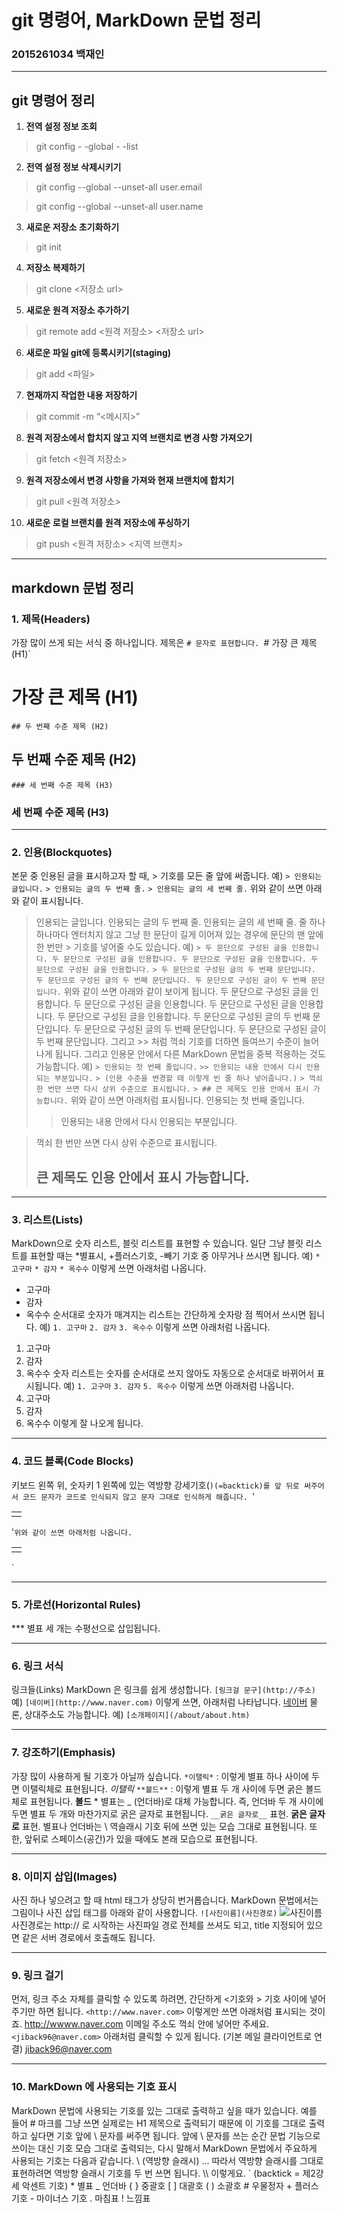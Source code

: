 # git 명령어, MarkDown 문법 정리
### 2015261034 백재인
***
## git 명령어 정리
1. **전역 설정 정보 조회**
> git config - -global - -list
2. **전역 설정 정보 삭제시키기**
> git config --global --unset-all user.email

> git config --global --unset-all user.name
3. **새로운 저장소 초기화하기**
> git init
4. **저장소 복제하기**
> git clone <저장소 url>
5. **새로운 원격 저장소 추가하기**
> git remote add <원격 저장소> <저장소 url>
6. **새로운 파일 git에 등록시키기(staging)**
> git add <파일>
7. **현재까지 작업한 내용 저장하기**
> git commit -m “<메시지>”
8. **원격 저장소에서 합치지 않고 지역 브랜치로 변경 사항 가져오기**
> git fetch <원격 저장소>
9. **원격 저장소에서 변경 사항을 가져와 현재 브랜치에 합치기**
> git pull <원격 저장소>
10. **새로운 로컬 브랜치를 원격 저장소에 푸싱하기**
> git push <원격 저장소> <지역 브랜치>
***
## markdown 문법 정리
### 1. **제목(Headers)**
가장 많이 쓰게 되는 서식 중 하나입니다. 제목은 `# 문자로 표현합니다.
`# 가장 큰 제목 (H1)`
# 가장 큰 제목 (H1)
`## 두 번째 수준 제목 (H2)`
## 두 번째 수준 제목 (H2)
`### 세 번째 수준 제목 (H3)`
### 세 번째 수준 제목 (H3)
***
### 2. **인용(Blockquotes)**
본문 중 인용된 글을 표시하고자 할 때, > 기호를 모든 줄 앞에 써줍니다.
예)
`> 인용되는 글입니다.`
`> 인용되는 글의 두 번째 줄.`
`> 인용되는 글의 세 번째 줄.`
위와 같이 쓰면 아래와 같이 표시됩니다.
> 인용되는 글입니다.
> 인용되는 글의 두 번째 줄.
> 인용되는 글의 세 번째 줄.
줄 하나하나마다 엔터치지 않고 그냥 한 문단이 길게 이어져 있는 경우에 문단의 맨 앞에 한 번만 > 기호를 넣어줄 수도 있습니다.
예)
`> 두 문단으로 구성된 글을 인용합니다. 두 문단으로 구성된 글을 인용합니다. 두 문단으로 구성된 글을 인용합니다. 두 문단으로 구성된 글을 인용합니다.`
`> 두 문단으로 구성된 글의 두 번째 문단입니다. 두 문단으로 구성된 글의 두 번째 문단입니다. 두 문단으로 구성된 글이 두 번째 문단입니다.`
위와 같이 쓰면 아래와 같이 보이게 됩니다.
> 두 문단으로 구성된 글을 인용합니다. 두 문단으로 구성된 글을 인용합니다. 두 문단으로 구성된 글을 인용합니다. 두 문단으로 구성된 글을 인용합니다.
> 두 문단으로 구성된 글의 두 번째 문단입니다. 두 문단으로 구성된 글의 두 번째 문단입니다. 두 문단으로 구성된 글이 두 번째 문단입니다.
그리고 >> 처럼 꺽쇠 기호를 더하면 들여쓰기 수준이 늘어나게 됩니다. 그리고 인용문 안에서 다른 MarkDown 문법을 중복 적용하는 것도 가능합니다.
예)
`> 인용되는 첫 번째 줄입니다.`
`>> 인용되는 내용 안에서 다시 인용되는 부분입니다.`
`> (인용 수준을 변경할 때 이렇게 빈 줄 하나 넣어줍니다.)`
`> 꺽쇠 한 번만 쓰면 다시 상위 수준으로 표시됩니다.`
`> ## 큰 제목도 인용 안에서 표시 가능합니다.`
위와 같이 쓰면 아래처럼 표시됩니다.
> 인용되는 첫 번째 줄입니다.
>> 인용되는 내용 안에서 다시 인용되는 부분입니다.

> 꺽쇠 한 번만 쓰면 다시 상위 수준으로 표시됩니다.
> ## 큰 제목도 인용 안에서 표시 가능합니다.
***
### 3. **리스트(Lists)**
MarkDown으로 숫자 리스트, 블릿 리스트를 표현할 수 있습니다.
일단 그냥 블릿 리스트를 표현할 때는 *별표시, +플러스기호, -빼기 기호 중 아무거나 쓰시면 됩니다.
예)
`* 고구마`
`* 감자`
`* 옥수수`
이렇게 쓰면 아래처럼 나옵니다.
* 고구마
* 감자
* 옥수수
순서대로 숫자가 매겨지는 리스트는 간단하게 숫자랑 점 찍어서 쓰시면 됩니다.
예)
`1. 고구마`
`2. 감자`
`3. 옥수수`
이렇게 쓰면 아래처럼 나옵니다.
1. 고구마
2. 감자
3. 옥수수
숫자 리스트는 숫자를 순서대로 쓰지 않아도 자동으로 순서대로 바뀌어서 표시됩니다.
예)
`1. 고구마`
`3. 감자`
`5. 옥수수`
이렇게 쓰면 아래처럼 나옵니다.
1. 고구마
3. 감자
5. 옥수수
이렇게 잘 나오게 됩니다.
***
### 4. **코드 블록(Code Blocks)**
키보드 왼쪽 위, 숫자키 1 왼쪽에 있는 역방향 강세기호(`)(=backtick)를 앞 뒤로 써주어서 코드 문자가 코드로 인식되지 않고 문자 그대로 인식하게 해줍니다.
`'<table><tr><td></td></tr></table>'`
위와 같이 쓰면 아래처럼 나옵니다.
`<table><tr><td></td></tr></table>`
***
### 5. **가로선(Horizontal Rules)**
*** 별표 세 개는 수평선으로 삽입됩니다.
***
### 6. **링크 서식**
링크들(Links)
MarkDown 은 링크를 쉽게 생성합니다.
`[링크걸 문구](http://주소)`
예)
`[네이버](http://www.naver.com)`
이렇게 쓰면, 아래처럼 나타납니다.
[네이버](http://www.naver.com)
물론, 상대주소도 가능합니다.
예)
`[소개페이지](/about/about.htm)`
***
### 7. **강조하기(Emphasis)**
가장 많이 사용하게 될 기호가 아닐까 싶습니다.
`*이탤릭*` : 이렇게 별표 하나 사이에 두면 이탤릭체로 표현됩니다.
*이탤릭*
`**볼드**` : 이렇게 별표 두 개 사이에 두면 굵은 볼드체로 표현됩니다.
**볼드**
\* 별표는 _ (언더바)로 대체 가능합니다. 즉, 언더바 두 개 사이에 두면 별표 두 개와 마찬가지로 굵은 글자로 표현됩니다.
`__굵은 글자로__` 표현.
__굵은 글자로__ 표현.
별표나 언더바는 \ 역슬래시 기호 뒤에 쓰면 있는 모습 그대로 표현됩니다. 또한, 앞뒤로 스페이스(공간)가 있을 때에도 본래 모습으로 표현됩니다.
***
### 8. **이미지 삽입(Images)**
사진 하나 넣으려고 할 때 html 태그가 상당히 번거롭습니다. MarkDown 문법에서는 그림이나 사진 삽입 태그를 아래와 같이 사용합니다.
`![사진이름](사진경로)`
![사진이름](사진경로)
사진경로는 http:// 로 시작하는 사진파일 경로 전체를 쓰셔도 되고, title 지정되어 있으면 같은 서버 경로에서 호출해도 됩니다.
***
### 9. **링크 걸기**
먼저, 링크 주소 자체를 클릭할 수 있도록 하려면, 간단하게 <기호와 > 기호 사이에 넣어주기만 하면 됩니다.
`<http://www.naver.com>`
이렇게만 쓰면 아래처럼 표시되는 것이죠.
<http://wwww.naver.com>
이메일 주소도 꺽쇠 안에 넣어만 주세요.
`<jiback96@naver.com>`
아래처럼 클릭할 수 있게 됩니다. (기본 메일 클라이언트로 연결)
<jiback96@naver.com>
***
### 10. **MarkDown 에 사용되는 기호 표시**
MarkDown 문법에 사용되는 기호를 있는 그대로 출력하고 싶을 때가 있습니다. 예를 들어 # 마크를 그냥 쓰면 실제로는 H1 제목으로 출력되기 때문에 이 기호를 그대로 출력하고 싶다면 기호 앞에 \ 문자를 써주면 됩니다.
앞에 \ 문자를 쓰는 순간 문법 기능으로 쓰이는 대신 기호 모습 그대로 출력되는, 다시 말해서 MarkDown 문법에서 주요하게 사용되는 기호는 다음과 같습니다.
\ (역방향 슬래시) ... 따라서 역방향 슬래시를 그대로 표현하려면 역방향 슬래시 기호를 두 번 쓰면 됩니다. \\\ 이렇게요.
` (backtick = 제2강세 악센트 기호)
\* 별표
_ 언더바
{ } 중괄호
[ ] 대괄호
( ) 소괄호
\# 우물정자
\+ 플러스기호
\- 마이너스 기호
. 마침표
! 느낌표
